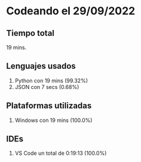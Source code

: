# Codeando el 29/09/2022

## Tiempo total
19 mins.

## Lenguajes usados
1. Python con 19 mins (99.32%)
1. JSON con 7 secs (0.68%)

## Plataformas utilizadas
1. Windows con 19 mins (100.0%)

## IDEs
1. VS Code un total de 0:19:13 (100.0%)
